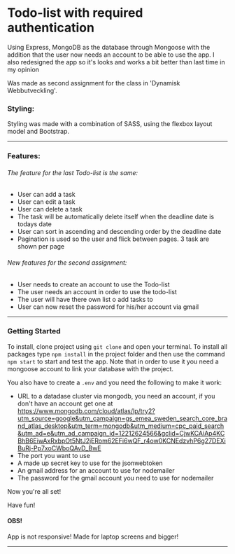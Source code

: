 # Todo-list with required authentication 
Using Express, MongoDB as the database through Mongoose with the addition that the user now needs an account to be able to use the app.
I also redesigned the app so it's looks and works a bit better than last time in my opinion

Was made as second assignment for the class in 'Dynamisk Webbutveckling'.

### Styling:
Styling was made with a combination of SASS, using the flexbox layout model and Bootstrap.


-----------------

### Features:

###### The feature for the last Todo-list is the same:

- User can add a task
- User can edit a task
- User can delete a task
- The task will be automatically delete itself when the deadline date is todays date
- User can sort in ascending and descending order by the deadline date
- Pagination is used so the user and flick between pages. 3 task are shown per page

###### New features for the second assignment:

- User needs to create an account to use the Todo-list 
- The user needs an account in order to use the todo-list
- The user will have there own list o add tasks to 
- User can now reset the password for his/her account via gmail

-----------------

### Getting Started

To install, clone project using `git clone` and open your terminal. To install all packages type `npm install` in the project folder and then use the command `npm start` to start and test the app.
Note that in order to use it you need a mongoose account to link your database with the project. 

You also have to create a `.env` and you need the following to make it work:
- URL to a datadase cluster via mongodb, you need an account, if you don't have an account get one at https://www.mongodb.com/cloud/atlas/lp/try2?utm_source=google&utm_campaign=gs_emea_sweden_search_core_brand_atlas_desktop&utm_term=mongodb&utm_medium=cpc_paid_search&utm_ad=e&utm_ad_campaign_id=12212624566&gclid=CjwKCAiAp4KCBhB6EiwAxRxbpOt5NtJ2jERom62EFi6wQF_r4ow0KCNEdzvhP6g27DEXiBuRj-Pp7xoCWboQAvD_BwE
- The port you want to use 
- A made up secret key to use for the jsonwebtoken
- An gmail address for an account to use for nodemailer
- The password for the gmail account you need to use for nodemailer

Now you're all set!

Have fun!

#### OBS! 
App is not responsive! Made for laptop screens and bigger!

------------------


